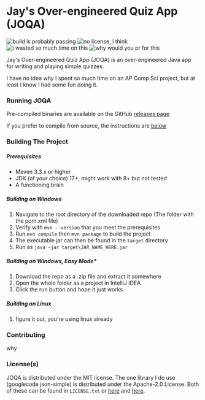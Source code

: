 # Jay's Over-engineered Quiz App (JOQA)
![build is probably passing](https://img.shields.io/badge/build-passing,_probably-green)
![no license, i think](https://img.shields.io/badge/license-MIT_License-blue)
![i wasted so much time on this](https://img.shields.io/badge/time_wasted-5_hours_and_counting-purple)
![why would you pr for this](https://img.shields.io/badge/pull_requests-if_you_want-mediumaquamarine)

Jay's Over-engineered Quiz App (JOQA) is an over-engineered Java app for writing and playing simple quizzes.

I have no idea why I spent so much time on an AP Comp Sci project, but at least I know I had some fun doing it.

### Running JOQA
Pre-compiled binaries are available on the GitHub [releases page](https://github.com/Jaeyoon07031/joqa/releases)

If you prefer to compile from source, the instructions are [below](#Building-The-Project) 
### Building The Project
##### Prerequisites
- Maven 3.3.x or higher
- JDK (of your choice) 17+, might work with 8+ but not tested 
- A functioning brain
##### Building on Windows
1. Navigate to the root directory of the downloaded repo (The folder with the pom.xml file)
2. Verify with `mvn --version` that you meet the prerequisites
3. Run `mvn compile` then `mvn package` to build the project
4. The executable jar can then be found in the `target` directory
5. Run as `java -jar target\JAR_NAME_HERE.jar`
##### Building on Windows, Easy Mode*
1. Download the repo as a .zip file and extract it somewhere
2. Open the whole folder as a project in IntelliJ IDEA
3. Click the run button and hope it just works
##### Building on Linux
1. figure it out, you're using linux already

### Contributing
why

### License(s)
JOQA is distributed under the MIT license.
The one library I do use (googlecode json-simple) is distributed under the Apache-2.0 License.
Both of these can be found in `LICENSE.txt` or [here](https://opensource.org/license/mit/) and [here](https://www.apache.org/licenses/LICENSE-2.0).
